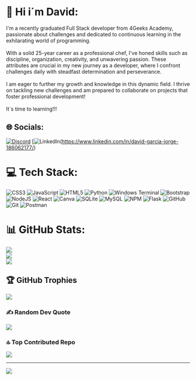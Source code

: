 # 💫 Hi i´m David:
 I'm a recently graduated Full Stack developer from 4Geeks Academy, passionate about challenges and dedicated to continuous learning in the exhilarating world of programming.<br><br>With a solid 25-year career as a professional chef, I've honed skills such as discipline, organization, creativity, and unwavering passion. These attributes are crucial in my new journey as a developer, where I confront challenges daily with steadfast determination and perseverance.<br><br>I am eager to further my growth and knowledge in this dynamic field. I thrive on tackling new challenges and am prepared to collaborate on projects that foster professional development!<br><br> It´s time to learning!!!


## 🌐 Socials:
[![Discord](https://img.shields.io/badge/Discord-%237289DA.svg?logo=discord&logoColor=white)](https://discord.gg/xefdavid) [![LinkedIn](https://img.shields.io/badge/LinkedIn-%230077B5.svg?logo=linkedin&logoColor=white)(https://www.linkedin.com/in/david-garcia-jorge-186062177/)

# 💻 Tech Stack:
![CSS3](https://img.shields.io/badge/css3-%231572B6.svg?style=for-the-badge&logo=css3&logoColor=white) ![JavaScript](https://img.shields.io/badge/javascript-%23323330.svg?style=for-the-badge&logo=javascript&logoColor=%23F7DF1E) ![HTML5](https://img.shields.io/badge/html5-%23E34F26.svg?style=for-the-badge&logo=html5&logoColor=white) ![Python](https://img.shields.io/badge/python-3670A0?style=for-the-badge&logo=python&logoColor=ffdd54) ![Windows Terminal](https://img.shields.io/badge/Windows%20Terminal-%234D4D4D.svg?style=for-the-badge&logo=windows-terminal&logoColor=white) ![Bootstrap](https://img.shields.io/badge/bootstrap-%238511FA.svg?style=for-the-badge&logo=bootstrap&logoColor=white) ![NodeJS](https://img.shields.io/badge/node.js-6DA55F?style=for-the-badge&logo=node.js&logoColor=white) ![React](https://img.shields.io/badge/react-%2320232a.svg?style=for-the-badge&logo=react&logoColor=%2361DAFB) ![Canva](https://img.shields.io/badge/Canva-%2300C4CC.svg?style=for-the-badge&logo=Canva&logoColor=white) ![SQLite](https://img.shields.io/badge/sqlite-%2307405e.svg?style=for-the-badge&logo=sqlite&logoColor=white) ![MySQL](https://img.shields.io/badge/mysql-4479A1.svg?style=for-the-badge&logo=mysql&logoColor=white) ![NPM](https://img.shields.io/badge/NPM-%23CB3837.svg?style=for-the-badge&logo=npm&logoColor=white) ![Flask](https://img.shields.io/badge/flask-%23000.svg?style=for-the-badge&logo=flask&logoColor=white) ![GitHub](https://img.shields.io/badge/github-%23121011.svg?style=for-the-badge&logo=github&logoColor=white) ![Git](https://img.shields.io/badge/git-%23F05033.svg?style=for-the-badge&logo=git&logoColor=white) ![Postman](https://img.shields.io/badge/Postman-FF6C37?style=for-the-badge&logo=postman&logoColor=white)
# 📊 GitHub Stats:
![](https://github-readme-stats.vercel.app/api?username=XefDavid&theme=merko&hide_border=false&include_all_commits=true&count_private=true)<br/>
![](https://github-readme-streak-stats.herokuapp.com/?user=XefDavid&theme=merko&hide_border=false)<br/>
![](https://github-readme-stats.vercel.app/api/top-langs/?username=XefDavid&theme=merko&hide_border=false&include_all_commits=true&count_private=true&layout=compact)

## 🏆 GitHub Trophies
![](https://github-profile-trophy.vercel.app/?username=XefDavid&theme=radical&no-frame=false&no-bg=true&margin-w=4)

### ✍️ Random Dev Quote
![](https://quotes-github-readme.vercel.app/api?type=horizontal&theme=radical)

### 🔝 Top Contributed Repo
![](https://github-contributor-stats.vercel.app/api?username=XefDavid&limit=5&theme=dark&combine_all_yearly_contributions=true)

---
[![](https://visitcount.itsvg.in/api?id=XefDavid&icon=0&color=0)](https://visitcount.itsvg.in)

<!-- Proudly created with GPRM ( https://gprm.itsvg.in ) -->
